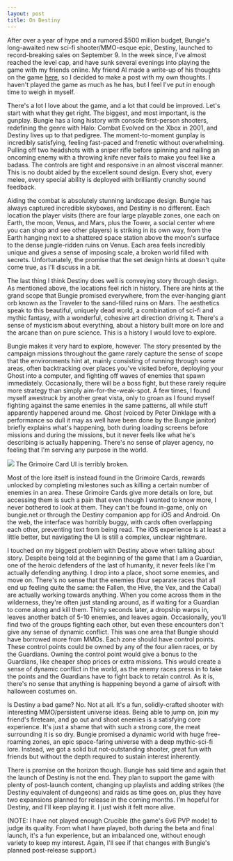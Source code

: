 ```yaml
---
layout: post
title: On Destiny
---
```

After over a year of hype and a rumored $500 million budget, Bungie's long-awaited new sci-fi shooter/MMO-esque epic, Destiny, launched to record-breaking sales on September 9. In the week since, I've almost reached the level cap, and have sunk several evenings into playing the game with my friends online. My friend Al made a write-up of his thoughts on the game [here](http://anpetersen.me/2014/09/15/destiny-a-love-hate-story.html), so I decided to make a post with my own thoughts. I haven't played the game as much as he has, but I feel I've put in enough time to weigh in myself.

There's a lot I love about the game, and a lot that could be improved. Let's start with what they get right. The biggest, and most important, is the gunplay. Bungie has a long history with console first-person shooters, redefining the genre with Halo: Combat Evolved on the Xbox in 2001, and Destiny lives up to that pedigree. The moment-to-moment gunplay is incredibly satisfying, feeling fast-paced and frenetic without overwhelming. Pulling off two headshots with a sniper rifle before spinning and nailing an oncoming enemy with a throwing knife never fails to make you feel like a badass. The controls are tight and responsive in an almost visceral manner. This is no doubt aided by the excellent sound design. Every shot, every melee, every special ability is deployed with brilliantly crunchy sound feedback.

Aiding the combat is absolutely stunning landscape design. Bungie has always captured incredible skyboxes, and Destiny is no different. Each location the player visits (there are four large playable zones, one each on Earth, the moon, Venus, and Mars, plus the Tower, a social center where you can shop and see other players) is striking in its own way, from the Earth hanging next to a shattered space station above the moon's surface to the dense jungle-ridden ruins on Venus. Each area feels incredibly unique and gives a sense of imposing scale, a broken world filled with secrets. Unfortunately, the promise that the set design hints at doesn't quite come true, as I'll discuss in a bit.

The last thing I think Destiny does well is conveying story through design. As mentioned above, the locations feel rich in history. There are hints at the grand scope that Bungie promised everywhere, from the ever-hanging giant orb known as the Traveler to the sand-filled ruins on Mars. The aesthetics speak to this beautiful, uniquely dead world, a combination of sci-fi and mythic fantasy, with a wonderful, cohesive art direction driving it. There's a sense of mysticism about everything, about a history built more on lore and the arcane than on pure science. This is a history I would love to explore.

Bungie makes it very hard to explore, however. The story presented by the campaign missions throughout the game rarely capture the sense of scope that the environments hint at, mainly consisting of running through some areas, often backtracking over places you've visited before, deploying your Ghost into a computer, and fighting off waves of enemies that spawn immediately. Occasionally, there will be a boss fight, but these rarely require more strategy than simply aim-for-the-weak-spot. A few times, I found myself awestruck by another great vista, only to groan as I found myself fighting against the same enemies in the same patterns, all while stuff apparently happened around me. Ghost (voiced by Peter Dinklage with a performance so dull it may as well have been done by the Bungie janitor) briefly explains what's happening, both during loading screens before missions and during the missions, but it never feels like what he's describing is actually happening. There's no sense of player agency, no feeling that I'm serving any purpose in the world.

<img src="{{ site.url }}/assets/GrimoireScreenshot.png" />
<span id="caption">The Grimoire Card UI is terribly broken.</span>

Most of the lore itself is instead found in the Grimoire Cards, rewards unlocked by completing milestones such as killing a certain number of enemies in an area. These Grimoire Cards give more details on lore, but accessing them is such a pain that even though I wanted to know more, I never bothered to look at them. They can't be found in-game, only on bungie.net or through the Destiny companion app for iOS and Android. On the web, the interface was horribly buggy, with cards often overlapping each other, preventing text from being read. The iOS experience is at least a little better, but navigating the UI is still a complex, unclear nightmare.

I touched on my biggest problem with Destiny above when talking about story. Despite being told at the beginning of the game that I am a Guardian, one of the heroic defenders of the last of humanity, it never feels like I'm actually defending anything. I drop into a place, shoot some enemies, and move on. There's no sense that the enemies (four separate races that all end up feeling quite the same: the Fallen, the Hive, the Vex, and the Cabal) are actually working towards anything. When you come across them in the wilderness, they're often just standing around, as if waiting for a Guardian to come along and kill them. Thirty seconds later, a dropship warps in, leaves another batch of 5-10 enemies, and leaves again. Occasionally, you'll find two of the groups fighting each other, but even these encounters don't give any sense of dynamic conflict.
This was one area that Bungie should have borrowed more from MMOs. Each zone should have control points. These control points could be owned by any of the four alien races, or by the Guardians. Owning the control point would give a bonus to the Guardians, like cheaper shop prices or extra missions. This would create a sense of dynamic conflict in the world, as the enemy races press in to take the points and the Guardians have to fight back to retain control. As it is, there's no sense that anything is happening beyond a game of airsoft with halloween costumes on.

Is Destiny a bad game? No. Not at all. It's a fun, solidly-crafted shooter with interesting MMO/persistent universe ideas. Being able to jump on, join my friend's fireteam, and go out and shoot enemies is a satisfying core experience. It's just a shame that with such a strong core, the meat surrounding it is so dry. Bungie promised a dynamic world with huge free-roaming zones, an epic space-faring universe with a deep mythic-sci-fi lore. Instead, we got a solid but not-outstanding shooter, great fun with friends but without the depth required to sustain interest inherently.

There is promise on the horizon though. Bungie has said time and again that the launch of Destiny is not the end. They plan to support the game with plenty of post-launch content, changing up playlists and adding strikes (the Destiny equivalent of dungeons) and raids as time goes on, plus they have two expansions planned for release in the coming months. I'm hopeful for Destiny, and I'll keep playing it. I just wish it felt more alive.

(NOTE: I have not played enough Crucible (the game's 6v6 PVP mode) to judge its quality. From what I have played, both during the beta and final launch, it's a fun experience, but an imbalanced one, without enough variety to keep my interest. Again, I'll see if that changes with Bungie's planned post-release support.)
